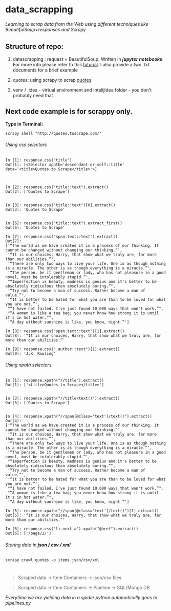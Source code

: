 # data_scrapping
###### Learning to scrap data from the Web using different techniques like BeautifulSoup+responses and Scrapy

## Structure of repo: 

1.   datascrapping : request + BeautifulSoup. Written in ***jupyter notebooks***. For more info please refer to this [tutorial](https://towardsdatascience.com/how-to-web-scrape-with-python-in-4-minutes-bc49186a8460). 
 I also provide a two *.txt* documents for a brief example

2.  quotes: using scrapy to scrap [quotes](http://quotes.toscrape.com/)

3. venv / .idea - virtual environment and IntelijIdea folder - you don't probably need that

## Next code example is for scrappy only.
**Type in Terminal:**

`scrapy shell "http://quotes.toscrape.com/"`
###### Using css selectors
```
In [1]: response.css("title")
Out[1]: [<Selector xpath='descendant-or-self::title' data='<title>Quotes to Scrape</title>'>]



In [2]: response.css("title::text").extract()
Out[2]: ['Quotes to Scrape']


In [3]: response.css("title::text")[0].extract()
Out[3]: 'Quotes to Scrape'


In [6]: response.css("title::text").extract_first()
Out[6]: 'Quotes to Scrape'

In [7]: response.css("span.text::text").extract()
Out[7]: 
['“The world as we have created it is a process of our thinking. It cannot be changed without changing our thinking.”',
 '“It is our choices, Harry, that show what we truly are, far more than our abilities.”',
 '“There are only two ways to live your life. One is as though nothing is a miracle. The other is as though everything is a miracle.”',
 '“The person, be it gentleman or lady, who has not pleasure in a good novel, must be intolerably stupid.”',
 "“Imperfection is beauty, madness is genius and it's better to be absolutely ridiculous than absolutely boring.”",
 '“Try not to become a man of success. Rather become a man of value.”',
 '“It is better to be hated for what you are than to be loved for what you are not.”',
 "“I have not failed. I've just found 10,000 ways that won't work.”",
 "“A woman is like a tea bag; you never know how strong it is until it's in hot water.”",
 '“A day without sunshine is like, you know, night.”']

In [8]: response.css("span.text::text")[1].extract()
Out[8]: '“It is our choices, Harry, that show what we truly are, far more than our abilities.”'

In [9]: response.css(".author::text")[1].extract()
Out[9]: 'J.K. Rowling'
```
###### Using xpath selectors
````
In [1]: response.xpath("//title").extract()
Out[1]: ['<title>Quotes to Scrape</title>']


In [3]: response.xpath("//title/text()").extract()
Out[3]: ['Quotes to Scrape']


In [4]: response.xpath("//span[@class='text']/text()").extract()
Out[4]: 
['“The world as we have created it is a process of our thinking. It cannot be changed without changing our thinking.”',
 '“It is our choices, Harry, that show what we truly are, far more than our abilities.”',
 '“There are only two ways to live your life. One is as though nothing is a miracle. The other is as though everything is a miracle.”',
 '“The person, be it gentleman or lady, who has not pleasure in a good novel, must be intolerably stupid.”',
 "“Imperfection is beauty, madness is genius and it's better to be absolutely ridiculous than absolutely boring.”",
 '“Try not to become a man of success. Rather become a man of value.”',
 '“It is better to be hated for what you are than to be loved for what you are not.”',
 "“I have not failed. I've just found 10,000 ways that won't work.”",
 "“A woman is like a tea bag; you never know how strong it is until it's in hot water.”",
 '“A day without sunshine is like, you know, night.”']

In [5]: response.xpath("//span[@class='text']/text()")[1].extract()
Out[5]: '“It is our choices, Harry, that show what we truly are, far more than our abilities.”'

In [6]: response.css("li.next a").xpath("@href").extract()
Out[6]: ['/page/2/']
````

###### Storing data in ***json / csv / xml***
`scrapy crawl quotes -o items.json/csv/xml`
#
> Scraped data -> Item Containers -> json/csv files
    
> Scraped data -> Item Containers -> Pipeline -> SQL/Mongo DB

*Everytime we are yielding data in a spider python automatically goes to pipelines.py*
